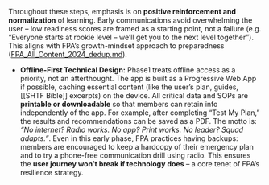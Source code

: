 Throughout these steps, emphasis is on **positive reinforcement and normalization** of learning. Early communications avoid overwhelming the user – low readiness scores are framed as a starting point, not a failure (e.g. “Everyone starts at rookie level – we’ll get you to the next level together”). This aligns with FPA’s growth-mindset approach to preparedness ([FPA_All_Content_2024_dedup.md](file://file-hjqcqt2gbaare3mtak2s6c%23:~:text=realistic%20grading%20=%20growth%20mindset:,and%20examples%20of%20others%20who/)).  
- **Offline-First Technical Design:** Phase1 treats offline access as a priority, not an afterthought. The app is built as a Progressive Web App if possible, caching essential content (like the user’s plan, guides, [[SHTF Bible]] excerpts) on the device. All critical data and SOPs are **printable or downloadable** so that members can retain info independently of the app. For example, after completing “Test My Plan,” the results and recommendations can be saved as a PDF. The motto is: _“No internet? Radio works. No app? Print works. No leader? Squad adapts.”_. Even in this early phase, FPA practices having backups: members are encouraged to keep a hardcopy of their emergency plan and to try a phone-free communication drill using radio. This ensures the **user journey won’t break if technology does** – a core tenet of FPA’s resilience strategy.